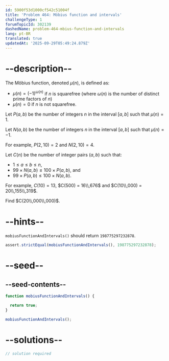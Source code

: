 ```yaml
---
id: 5900f53d1000cf542c51004f
title: 'Problem 464: Möbius function and intervals'
challengeType: 1
forumTopicId: 302139
dashedName: problem-464-mbius-function-and-intervals
lang: pt-BR
translated: true
updatedAt: '2025-09-29T05:49:24.879Z'
---
```


# --description--

The Möbius function, denoted $μ(n)$, is defined as:

- $μ(n) = (-1)^{ω(n)}$ if $n$ is squarefree (where $ω(n)$ is the number of distinct prime factors of $n$)
- $μ(n) = 0$ if $n$ is not squarefree.

Let $P(a, b)$ be the number of integers $n$ in the interval $[a, b]$ such that $μ(n) = 1$.

Let $N(a, b)$ be the number of integers $n$ in the interval $[a, b]$ such that $μ(n) = -1$.

For example, $P(2, 10) = 2$ and $N(2, 10) = 4$.

Let $C(n)$ be the number of integer pairs $(a, b)$ such that:

- $1 ≤ a ≤ b ≤ n$,
- $99 \times N(a, b) ≤ 100 \times P(a, b)$, and
- $99 \times P(a, b) ≤ 100 \times N(a, b)$.

For example, $C(10) = 13$, $C(500) = 16\\,676$ and $C(10\\,000) = 20\\,155\\,319$.

Find $C(20\\,000\\,000)$.

# --hints--

`mobiusFunctionAndIntervals()` should return `198775297232878`.

```js
assert.strictEqual(mobiusFunctionAndIntervals(), 198775297232878);
```

# --seed--

## --seed-contents--

```js
function mobiusFunctionAndIntervals() {

  return true;
}

mobiusFunctionAndIntervals();
```

# --solutions--

```js
// solution required
```
